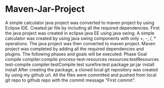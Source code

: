 # Maven-Jar-Project
A simple calculator java project was converted to maven project by using Eclipse IDE.
Created jar file by including all the required dependencies.
First the java project was created in eclipse java EE using java swing.
A simple calculator was created by using java swing components with only +, -, /, * operations.
The java project was then converted to maven project.
Maven project was completed by adding all the required dependencies and plugins.
The following phases and goals will be executed:
 Phase	                          Goal
compile	                   compiler:compile
process-test-resources	   resources:testResources
test-compile	             compiler:testCompile
test	                     surefire:test
package	                   jar:jar
install	                   install
After creating the package, a cloned local git repository was created by using my github url.
All the files were committed and pushed from local git repo to github repo with the commit message "First commit".
